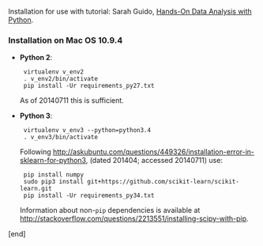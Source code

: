 Installation for use with tutorial: Sarah Guido, [Hands-On Data Analysis with Python](http://www.oscon.com/oscon2014/public/schedule/detail/34254).

### Installation on Mac OS 10.9.4

 * **Python 2**: 

        virtualenv v_env2
        . v_env2/bin/activate
        pip install -Ur requirements_py27.txt

   As of 20140711 this is sufficient.

 * **Python 3**: 

        virtualenv v_env3 --python=python3.4
        . v_env3/bin/activate

   Following http://askubuntu.com/questions/449326/installation-error-in-sklearn-for-python3, (dated 201404; accessed 20140711) use:

        pip install numpy
        sudo pip3 install git+https://github.com/scikit-learn/scikit-learn.git
        pip install -Ur requirements_py34.txt

   Information about non-`pip` dependencies is available at http://stackoverflow.com/questions/2213551/installing-scipy-with-pip.

[end]
